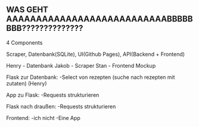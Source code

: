 ## WAS GEHT AAAAAAAAAAAAAAAAAAAAAAAAAAABBBBBBBB??????????????

4 Components

Scraper, Datenbank(SQLite), UI(Github Pages), API(Backend + Frontend)

Henry - Datenbank
Jakob - Scraper
Stan - Frontend Mockup

Flask zur Datenbank:
-Select von rezepten (suche nach rezepten mit zutaten) (Henry)

App zu Flask:
-Requests strukturieren

Flask nach draußen:
-Requests strukturieren

Frontend:
-ich nicht
-Eine App
